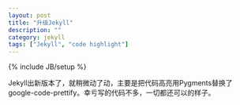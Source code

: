 ```yaml
---
layout: post
title: "升级Jekyll"
description: ""
category: jekyll
tags: ["Jekyll", "code highlight"]
---
```

{% include JB/setup %}

Jekyll出新版本了，就稍微动了动，主要是把代码高亮用Pygments替换了google-code-prettify。幸亏写的代码不多，一切都还可以的样子。
